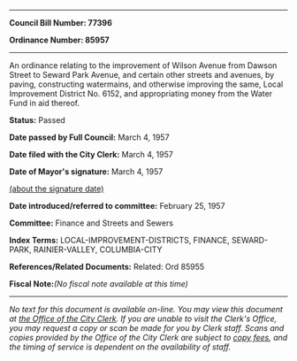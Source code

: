 

********

**Council Bill Number: 77396**
   
**Ordinance Number: 85957**
********

 An ordinance relating to the improvement of Wilson Avenue from Dawson Street to Seward Park Avenue, and certain other streets and avenues, by paving, constructing watermains, and otherwise improving the same, Local Improvement District No. 6152, and appropriating money from the Water Fund in aid thereof.

**Status:** Passed
   
**Date passed by Full Council:** March 4, 1957
   
**Date filed with the City Clerk:** March 4, 1957
   
**Date of Mayor's signature:** March 4, 1957
   
[(about the signature date)](/~public/approvaldate.htm)
   
   
   
**Date introduced/referred to committee:** February 25, 1957
   
**Committee:** Finance and Streets and Sewers
   
   
**Index Terms:** LOCAL-IMPROVEMENT-DISTRICTS, FINANCE, SEWARD-PARK, RAINIER-VALLEY, COLUMBIA-CITY

**References/Related Documents:** Related: Ord 85955

**Fiscal Note:**_(No fiscal note available at this time)_
********

_No text for this document is available on-line. You may view this document at [the Office of the City Clerk](http://www.seattle.gov/leg/clerk/contactUs.htm). If you are unable to visit the Clerk's Office, you may request a copy or scan be made for you by Clerk staff. Scans and copies provided by the Office of the City Clerk are subject to [copy fees](http://clerk.seattle.gov/~public/clerkfees.htm), and the timing of service is dependent on the availability of staff._

